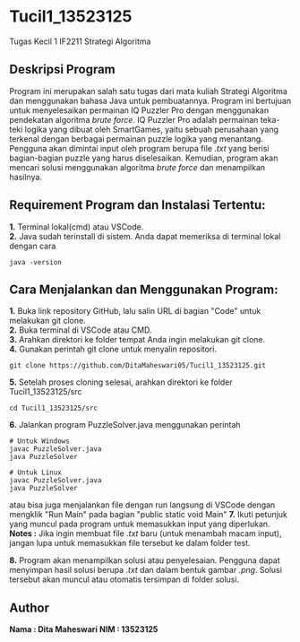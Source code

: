 # Tucil1_13523125
Tugas Kecil 1 IF2211 Strategi Algoritma

## **Deskripsi Program**
Program ini merupakan salah satu tugas dari mata kuliah Strategi Algoritma dan menggunakan bahasa Java untuk pembuatannya. Program ini bertujuan untuk menyelesaikan permainan IQ Puzzler Pro dengan menggunakan pendekatan algoritma *brute force*. IQ Puzzler Pro adalah permainan teka-teki logika yang dibuat oleh SmartGames, yaitu sebuah perusahaan yang terkenal dengan berbagai permainan puzzle logika yang menantang. Pengguna akan dimintai input oleh program berupa file *.txt* yang berisi bagian-bagian puzzle yang harus diselesaikan. Kemudian, program akan mencari solusi menggunakan algoritma *brute force* dan menampilkan hasilnya.

## Requirement Program dan Instalasi Tertentu:
**1.** Terminal lokal(cmd) atau VSCode.  
**2.** Java sudah terinstall di sistem. Anda dapat memeriksa di terminal lokal dengan cara
```
java -version
```

## Cara Menjalankan dan Menggunakan Program:
  **1.** Buka link repository GitHub, lalu salin URL di bagian "Code" untuk melakukan git clone.  
  **2.** Buka terminal di VSCode atau CMD.  
  **3.** Arahkan direktori ke folder tempat Anda ingin melakukan git clone.  
  **4.** Gunakan perintah git clone <URL> untuk menyalin repositori.
  ```
  git clone https://github.com/DitaMaheswari05/Tucil1_13523125.git
  ```
  **5.** Setelah proses cloning selesai, arahkan direktori ke folder Tucil1_13523125/src
  ```
  cd Tucil1_13523125/src
  ```
  **6.** Jalankan program PuzzleSolver.java menggunakan perintah
  ```
  # Untuk Windows
  javac PuzzleSolver.java
  java PuzzleSolver

  # Untuk Linux
  javac PuzzleSolver.java
  java PuzzleSolver
  ```
  atau bisa juga menjalankan file dengan run langsung di VSCode dengan mengklik "Run Main" pada bagian "public static void Main"
  **7.** Ikuti petunjuk yang muncul pada program untuk memasukkan input yang diperlukan.   
  **Notes :** Jika ingin membuat file *.txt* baru (untuk menambah macam input), jangan lupa untuk memasukkan file tersebut ke dalam folder test.

  **8.** Program akan menampilkan solusi atau penyelesaian. Pengguna dapat menyimpan hasil solusi berupa *.txt* dan dalam bentuk gambar *.png*. Solusi tersebut akan muncul atau otomatis tersimpan di folder solusi.

## Author
**Nama : Dita Maheswari**
**NIM : 13523125**
